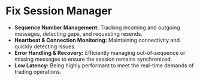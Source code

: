 # Fix Session Manager
 
* **Sequence Number Management:** Tracking incoming and outgoing messages, detecting gaps, and requesting resends.
* **Heartbeat & Connection Monitoring:** Maintaining connectivity and quickly detecting issues.
* **Error Handling & Recovery:** Efficiently managing out-of-sequence or missing messages to ensure the session remains synchronized.
* **Low Latency:** Being highly performant to meet the real-time demands of trading operations.
